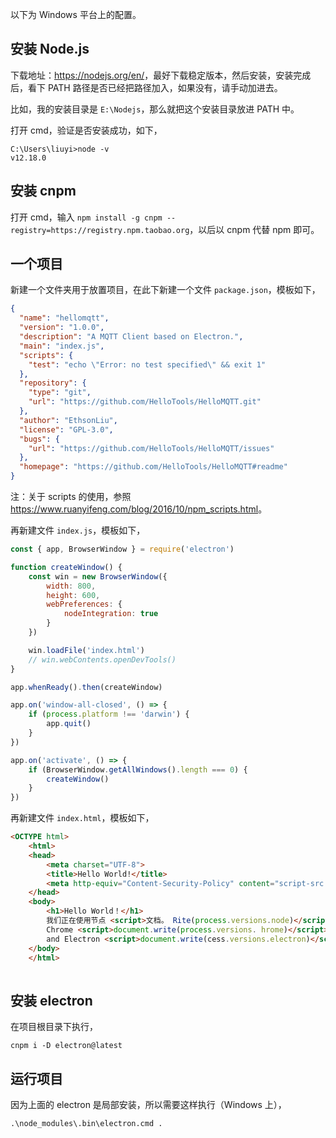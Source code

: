 以下为 Windows 平台上的配置。

## 安装 Node.js

下载地址：<https://nodejs.org/en/>，最好下载稳定版本，然后安装，安装完成后，看下 PATH 路径是否已经把路径加入，如果没有，请手动加进去。

比如，我的安装目录是 `E:\Nodejs`，那么就把这个安装目录放进 PATH 中。

打开 cmd，验证是否安装成功，如下，

```shell
C:\Users\liuyi>node -v
v12.18.0
```

## 安装 cnpm

打开 cmd，输入 `npm install -g cnpm --registry=https://registry.npm.taobao.org`，以后以 cnpm 代替 npm 即可。

## 一个项目

新建一个文件夹用于放置项目，在此下新建一个文件 `package.json`，模板如下，

```json
{
  "name": "hellomqtt",
  "version": "1.0.0",
  "description": "A MQTT Client based on Electron.",
  "main": "index.js",
  "scripts": {
    "test": "echo \"Error: no test specified\" && exit 1"
  },
  "repository": {
    "type": "git",
    "url": "https://github.com/HelloTools/HelloMQTT.git"
  },
  "author": "EthsonLiu",
  "license": "GPL-3.0",
  "bugs": {
    "url": "https://github.com/HelloTools/HelloMQTT/issues"
  },
  "homepage": "https://github.com/HelloTools/HelloMQTT#readme"
}
```

注：关于 scripts 的使用，参照 <https://www.ruanyifeng.com/blog/2016/10/npm_scripts.html>。

再新建文件 `index.js`，模板如下，

```js
const { app, BrowserWindow } = require('electron')

function createWindow() {
    const win = new BrowserWindow({
        width: 800,
        height: 600,
        webPreferences: {
            nodeIntegration: true
        }
    })

    win.loadFile('index.html')
    // win.webContents.openDevTools()
}

app.whenReady().then(createWindow)

app.on('window-all-closed', () => {
    if (process.platform !== 'darwin') {
        app.quit()
    }
})

app.on('activate', () => {
    if (BrowserWindow.getAllWindows().length === 0) {
        createWindow()
    }
})

```

再新建文件 `index.html`，模板如下，

```html
<OCTYPE html>
    <html>
    <head>
        <meta charset="UTF-8">
        <title>Hello World!</title>
        <meta http-equiv="Content-Security-Policy" content="script-src 'self' 'unsafe-inline';" />
    </head>
    <body>
        <h1>Hello World！</h1>
        我们正在使用节点 <script>文档。 Rite(process.versions.node)</script>,
        Chrome <script>document.write(process.versions. hrome)</script>,
        and Electron <script>document.write(cess.versions.electron)</script>.
    </body>
    </html>
    
```

## 安装 electron

在项目根目录下执行，

```
cnpm i -D electron@latest
```

## 运行项目

因为上面的 electron 是局部安装，所以需要这样执行（Windows 上），

```
.\node_modules\.bin\electron.cmd .
```
